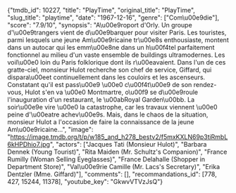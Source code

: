 {"tmdb_id": 10227, "title": "PlayTime", "original_title": "PlayTime", "slug_title": "playtime", "date": "1967-12-16", "genre": ["Com\u00e9die"], "score": "7.9/10", "synopsis": "A\u00e9roport d'Orly. Un groupe d'\u00e9trangers vient de d\u00e9barquer pour visiter Paris. Les touristes, parmi lesquels une jeune Am\u00e9ricaine tr\u00e8s enthousiaste, montent dans un autocar qui les emm\u00e8ne dans un h\u00f4tel parfaitement fonctionnel au milieu d'un vaste ensemble de buildings ultramodernes. Les voil\u00e0 loin du Paris folklorique dont ils r\u00eavaient. Dans l'un de ces gratte-ciel, monsieur Hulot recherche son chef de service, Giffard, qui dispara\u00eet continuellement dans les couloirs et les ascenseurs. Constatant qu'il est pass\u00e9 \u00e0 c\u00f4t\u00e9 de son rendez-vous, Hulot s'en va \u00e0 Montmartre, o\u00f9 se d\u00e9roule l'inauguration d'un restaurant, le \u00abRoyal Garden\u00bb. La soir\u00e9e vire \u00e0 la catastrophe, car les travaux viennent \u00e0 peine d'\u00eatre achev\u00e9s. Mais, dans le chaos de la situation, monsieur Hulot a l'occasion de faire la connaissance de la jeune Am\u00e9ricaine...", "image": "https://image.tmdb.org/t/p/w185_and_h278_bestv2/f5mxKXLN69p3tiRmbL6kHPDhio7.jpg", "actors": ["Jacques Tati (Monsieur Hulot)", "Barbara Dennek (Young Tourist)", "Rita Maiden (Mr. Schultz's Companion)", "France Rumilly (Woman Selling Eyeglasses)", "France Delahalle (Shopper in Department Store)", "Val\u00e9rie Camille (Mr. Lacs's Secretary)", "Erika Dentzler (Mme. Giffard)"], "comments": [], "recommandations_id": [778, 427, 15244, 11378], "youtube_key": "GkwvVTVzJsQ"}